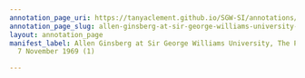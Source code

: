 ```yaml
---
annotation_page_uri: https://tanyaclement.github.io/SGW-SI/annotations/allen-ginsberg-at-sir-george-williams-university-the-poetry-series-7-november-1969-1--canvas-1-allen-ginsberg.json
annotation_page_slug: allen-ginsberg-at-sir-george-williams-university-the-poetry-series-7-november-1969-1--canvas-1-allen-ginsberg
layout: annotation_page
manifest_label: Allen Ginsberg at Sir George Williams University, The Poetry Series,
  7 November 1969 (1)

---
```

